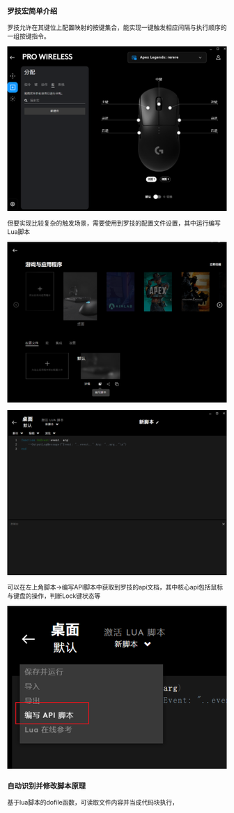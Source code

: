 



### 罗技宏简单介绍

罗技允许在其键位上配置映射的按键集合，能实现一键触发相应间隔与执行顺序的一组按键指令。



![image-20230728200039177](自动识别枪械原理/image-20230728200039177.png)



但要实现比较复杂的触发场景，需要使用到罗技的配置文件设置，其中运行编写Lua脚本

![image-20230728200119477](自动识别枪械原理/image-20230728200119477.png)



![image-20230728200131197](自动识别枪械原理/image-20230728200131197.png)



可以在左上角脚本->编写API脚本中获取到罗技的api文档，其中核心api包括鼠标与键盘的操作，判断Lock键状态等



![image-20230728200221519](自动识别枪械原理/image-20230728200221519.png)



 



### 自动识别并修改脚本原理

基于lua脚本的dofile函数，可读取文件内容并当成代码块执行，



